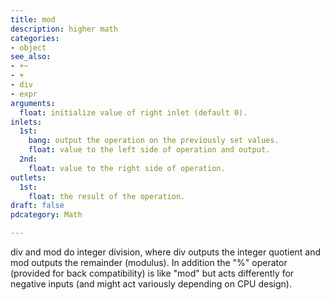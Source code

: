 ```yaml
---
title: mod
description: higher math
categories:
- object
see_also:
- +~
- +
- div
- expr
arguments:
  float: initialize value of right inlet (default 0).
inlets:
  1st:
    bang: output the operation on the previously set values.
    float: value to the left side of operation and output.
  2nd:
    float: value to the right side of operation.
outlets:
  1st:
    float: the result of the operation.
draft: false
pdcategory: Math

---
```

div and mod do integer division, where div outputs the integer quotient and mod outputs the remainder (modulus). In addition the "%" operator (provided for back compatibility) is like "mod" but acts differently for negative inputs (and might act variously depending on CPU design).
